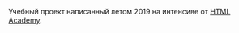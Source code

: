 Учебный проект написанный летом 2019 на интенсиве от [HTML Academy](https://htmlacademy.ru/intensive/adaptive).